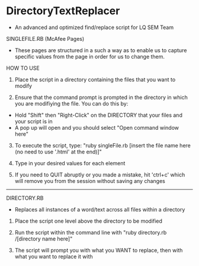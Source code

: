 # DirectoryTextReplacer
- An advanced and optimized find/replace script for LQ SEM Team


SINGLEFILE.RB (McAfee Pages)
- These pages are structured in a such a way as to enable us to capture specific values from the page in order for us to change them. 

HOW TO USE
1) Place the script in a directory containing the files that you want to modify

2) Ensure that the command prompt is prompted in the directory in which you are modifiying the file. You can do this by:
- Hold "Shift" then "Right-Click" on the DIRECTORY that your files and your script is in
- A pop up will open and you should select "Open command window here"

3) To execute the script, type: "ruby singleFile.rb [insert the file name here (no need to use '.html' at the end)]"

4) Type in your desired values for each element

5) If you need to QUIT abruptly or you made a mistake, hit 'ctrl+c' which will remove you from the session without saving any changes

____________________________________________________________________


DIRECTORY.RB
- Replaces all instances of a word/text across all files within a directory

1) Place the script one level above the directory to be modified

2) Run the script within the command line with "ruby directory.rb /[directory name here]"

3) The script will prompt you with what you WANT to replace, then with what you want to replace it with